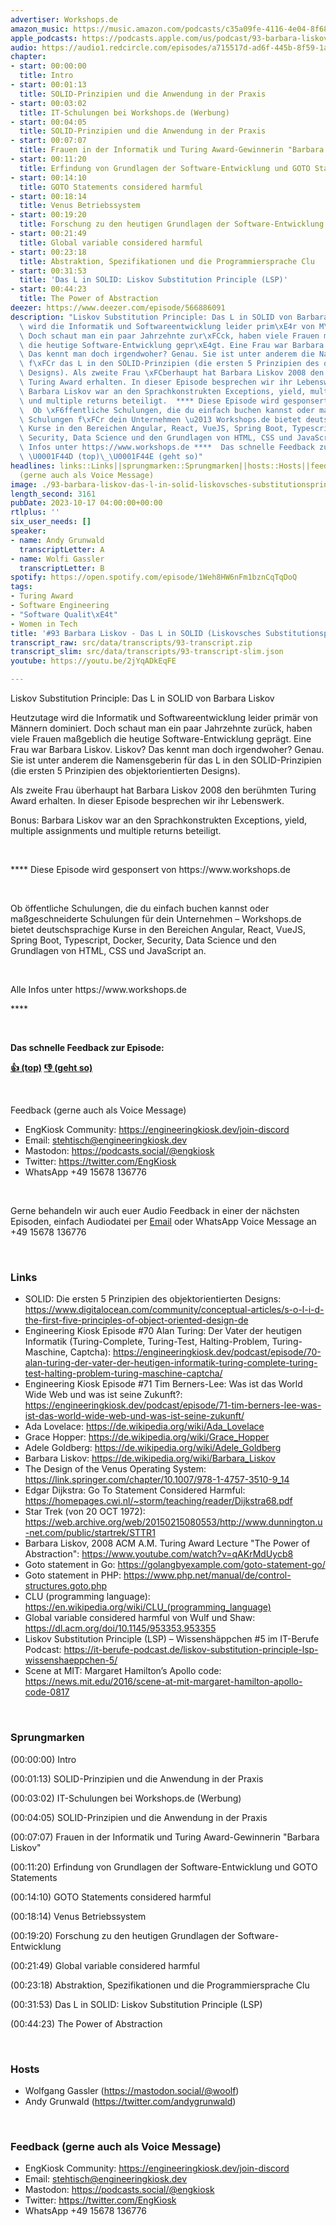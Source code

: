 ```yaml
---
advertiser: Workshops.de
amazon_music: https://music.amazon.com/podcasts/c35a09fe-4116-4e04-8f68-77d61b112e46/episodes/25e5fb83-4b3e-4bd5-b370-4f5126809af5/engineering-kiosk-93-barbara-liskov---das-l-in-solid-liskovsches-substitutionsprinzip-abstraktion
apple_podcasts: https://podcasts.apple.com/us/podcast/93-barbara-liskov-das-l-in-solid-liskovsches/id1603082924?i=1000631558829&uo=4
audio: https://audio1.redcircle.com/episodes/a715517d-ad6f-445b-8f59-1af1ae45fe40/stream.mp3
chapter:
- start: 00:00:00
  title: Intro
- start: 00:01:13
  title: SOLID-Prinzipien und die Anwendung in der Praxis
- start: 00:03:02
  title: IT-Schulungen bei Workshops.de (Werbung)
- start: 00:04:05
  title: SOLID-Prinzipien und die Anwendung in der Praxis
- start: 00:07:07
  title: Frauen in der Informatik und Turing Award-Gewinnerin "Barbara Liskov"
- start: 00:11:20
  title: Erfindung von Grundlagen der Software-Entwicklung und GOTO Statements
- start: 00:14:10
  title: GOTO Statements considered harmful
- start: 00:18:14
  title: Venus Betriebssystem
- start: 00:19:20
  title: Forschung zu den heutigen Grundlagen der Software-Entwicklung
- start: 00:21:49
  title: Global variable considered harmful
- start: 00:23:18
  title: Abstraktion, Spezifikationen und die Programmiersprache Clu
- start: 00:31:53
  title: 'Das L in SOLID: Liskov Substitution Principle (LSP)'
- start: 00:44:23
  title: The Power of Abstraction
deezer: https://www.deezer.com/episode/566886091
description: "Liskov Substitution Principle: Das L in SOLID von Barbara Liskov Heutzutage\
  \ wird die Informatik und Softwareentwicklung leider prim\xE4r von M\xE4nnern dominiert.\
  \ Doch schaut man ein paar Jahrzehnte zur\xFCck, haben viele Frauen ma\xDFgeblich\
  \ die heutige Software-Entwicklung gepr\xE4gt. Eine Frau war Barbara Liskov. Liskov?\
  \ Das kennt man doch irgendwoher? Genau. Sie ist unter anderem die Namensgeberin\
  \ f\xFCr das L in den SOLID-Prinzipien (die ersten 5 Prinzipien des objektorientierten\
  \ Designs). Als zweite Frau \xFCberhaupt hat Barbara Liskov 2008 den ber\xFChmten\
  \ Turing Award erhalten. In dieser Episode besprechen wir ihr Lebenswerk. Bonus:\
  \ Barbara Liskov war an den Sprachkonstrukten Exceptions, yield, multiple assignments\
  \ und multiple returns beteiligt.  **** Diese Episode wird gesponsert von https://www.workshops.de\
  \  Ob \xF6ffentliche Schulungen, die du einfach buchen kannst oder ma\xDFgeschneiderte\
  \ Schulungen f\xFCr dein Unternehmen \u2013 Workshops.de bietet deutschsprachige\
  \ Kurse in den Bereichen Angular, React, VueJS, Spring Boot, Typescript, Docker,\
  \ Security, Data Science und den Grundlagen von HTML, CSS und JavaScript an.  Alle\
  \ Infos unter https://www.workshops.de ****  Das schnelle Feedback zur Episode:\
  \ \U0001F44D (top)\_\U0001F44E (geht so)"
headlines: links::Links||sprungmarken::Sprungmarken||hosts::Hosts||feedback-gerne-auch-als-voice-message::Feedback
  (gerne auch als Voice Message)
image: ./93-barbara-liskov-das-l-in-solid-liskovsches-substitutionsprinzip-abstraktion.jpg
length_second: 3161
pubDate: 2023-10-17 04:00:00+00:00
rtlplus: ''
six_user_needs: []
speaker:
- name: Andy Grunwald
  transcriptLetter: A
- name: Wolfi Gassler
  transcriptLetter: B
spotify: https://open.spotify.com/episode/1Weh8HW6nFm1bznCqTqDoQ
tags:
- Turing Award
- Software Engineering
- "Software Qualit\xE4t"
- Women in Tech
title: '#93 Barbara Liskov - Das L in SOLID (Liskovsches Substitutionsprinzip & Abstraktion)'
transcript_raw: src/data/transcripts/93-transcript.zip
transcript_slim: src/data/transcripts/93-transcript-slim.json
youtube: https://youtu.be/2jYqADkEqFE

---
```

<p>Liskov Substitution Principle: Das L in SOLID von Barbara Liskov</p><p>Heutzutage wird die Informatik und Softwareentwicklung leider primär von Männern dominiert. Doch schaut man ein paar Jahrzehnte zurück, haben viele Frauen maßgeblich die heutige Software-Entwicklung geprägt. Eine Frau war Barbara Liskov. Liskov? Das kennt man doch irgendwoher? Genau. Sie ist unter anderem die Namensgeberin für das L in den SOLID-Prinzipien (die ersten 5 Prinzipien des objektorientierten Designs).</p><p>Als zweite Frau überhaupt hat Barbara Liskov 2008 den berühmten Turing Award erhalten. In dieser Episode besprechen wir ihr Lebenswerk.</p><p>Bonus: Barbara Liskov war an den Sprachkonstrukten Exceptions, yield, multiple assignments und multiple returns beteiligt.</p><p><br></p><p>**** Diese Episode wird gesponsert von https://www.workshops.de</p><p><br></p><p>Ob öffentliche Schulungen, die du einfach buchen kannst oder maßgeschneiderte Schulungen für dein Unternehmen – Workshops.de bietet deutschsprachige Kurse in den Bereichen Angular, React, VueJS, Spring Boot, Typescript, Docker, Security, Data Science und den Grundlagen von HTML, CSS und JavaScript an.</p><p><br></p><p>Alle Infos unter https://www.workshops.de</p><p>****</p><p><br></p><p><strong>Das schnelle Feedback zur Episode:</strong></p><p><a href="https://api.openpodcast.dev/feedback/93/upvote" rel="nofollow"><strong>👍 (top)</strong></a><strong> </strong><a href="https://api.openpodcast.dev/feedback/93/downvote" rel="nofollow"><strong>👎 (geht so)</strong></a></p><p> </p><p>Feedback (gerne auch als Voice Message)</p><ul><li>EngKiosk Community: <a href="https://engineeringkiosk.dev/join-discord">https://engineeringkiosk.dev/join-discord</a> </li><li>Email: <a href="mailto:stehtisch@engineeringkiosk.dev" rel="nofollow">stehtisch@engineeringkiosk.dev</a></li><li>Mastodon: <a href="https://podcasts.social/@engkiosk" rel="nofollow">https://podcasts.social/@engkiosk</a></li><li>Twitter: <a href="https://twitter.com/EngKiosk" rel="nofollow">https://twitter.com/EngKiosk</a></li><li>WhatsApp +49 15678 136776</li></ul><p><br></p><p>Gerne behandeln wir auch euer Audio Feedback in einer der nächsten Episoden, einfach Audiodatei per <a href="https://engineeringkiosk.dev/kontakt/">Email</a> oder WhatsApp Voice Message an +49 15678 136776</p><p><br></p><h3 id="links">Links</h3><ul><li>SOLID: Die ersten 5 Prinzipien des objektorientierten Designs: <a href="https://www.digitalocean.com/community/conceptual-articles/s-o-l-i-d-the-first-five-principles-of-object-oriented-design-de" rel="nofollow">https://www.digitalocean.com/community/conceptual-articles/s-o-l-i-d-the-first-five-principles-of-object-oriented-design-de</a></li><li>Engineering Kiosk Episode #70 Alan Turing: Der Vater der heutigen Informatik (Turing-Complete, Turing-Test, Halting-Problem, Turing-Maschine, Captcha): <a href="https://engineeringkiosk.dev/podcast/episode/70-alan-turing-der-vater-der-heutigen-informatik-turing-complete-turing-test-halting-problem-turing-maschine-captcha/">https://engineeringkiosk.dev/podcast/episode/70-alan-turing-der-vater-der-heutigen-informatik-turing-complete-turing-test-halting-problem-turing-maschine-captcha/</a></li><li>Engineering Kiosk Episode #71 Tim Berners-Lee: Was ist das World Wide Web und was ist seine Zukunft?: <a href="https://engineeringkiosk.dev/podcast/episode/71-tim-berners-lee-was-ist-das-world-wide-web-und-was-ist-seine-zukunft/">https://engineeringkiosk.dev/podcast/episode/71-tim-berners-lee-was-ist-das-world-wide-web-und-was-ist-seine-zukunft/</a></li><li>Ada Lovelace: <a href="https://de.wikipedia.org/wiki/Ada_Lovelace" rel="nofollow">https://de.wikipedia.org/wiki/Ada_Lovelace</a></li><li>Grace Hopper: <a href="https://de.wikipedia.org/wiki/Grace_Hopper" rel="nofollow">https://de.wikipedia.org/wiki/Grace_Hopper</a></li><li>Adele Goldberg: <a href="https://de.wikipedia.org/wiki/Adele_Goldberg" rel="nofollow">https://de.wikipedia.org/wiki/Adele_Goldberg</a></li><li>Barbara Liskov: <a href="https://de.wikipedia.org/wiki/Barbara_Liskov" rel="nofollow">https://de.wikipedia.org/wiki/Barbara_Liskov</a></li><li>The Design of the Venus Operating System: <a href="https://link.springer.com/chapter/10.1007/978-1-4757-3510-9_14" rel="nofollow">https://link.springer.com/chapter/10.1007/978-1-4757-3510-9_14</a></li><li>Edgar Dijkstra: Go To Statement Considered Harmful: <a href="https://homepages.cwi.nl/~storm/teaching/reader/Dijkstra68.pdf" rel="nofollow">https://homepages.cwi.nl/~storm/teaching/reader/Dijkstra68.pdf</a></li><li>Star Trek (von 20 OCT 1972): <a href="https://web.archive.org/web/20150215080553/http://www.dunnington.u-net.com/public/startrek/STTR1" rel="nofollow">https://web.archive.org/web/20150215080553/http://www.dunnington.u-net.com/public/startrek/STTR1</a></li><li>Barbara Liskov, 2008 ACM A.M. Turing Award Lecture &#34;The Power of Abstraction&#34;: <a href="https://www.youtube.com/watch?v=qAKrMdUycb8" rel="nofollow">https://www.youtube.com/watch?v=qAKrMdUycb8</a></li><li>Goto statement in Go: <a href="https://golangbyexample.com/goto-statement-go/" rel="nofollow">https://golangbyexample.com/goto-statement-go/</a></li><li>Goto statement in PHP: <a href="https://www.php.net/manual/de/control-structures.goto.php" rel="nofollow">https://www.php.net/manual/de/control-structures.goto.php</a></li><li>CLU (programming language): <a href="https://en.wikipedia.org/wiki/CLU_(programming_language)" rel="nofollow">https://en.wikipedia.org/wiki/CLU_(programming_language)</a></li><li>Global variable considered harmful von Wulf und Shaw: <a href="https://dl.acm.org/doi/10.1145/953353.953355" rel="nofollow">https://dl.acm.org/doi/10.1145/953353.953355</a></li><li>Liskov Substitution Principle (LSP) – Wissenshäppchen #5 im IT-Berufe Podcast: <a href="https://it-berufe-podcast.de/liskov-substitution-principle-lsp-wissenshaeppchen-5/" rel="nofollow">https://it-berufe-podcast.de/liskov-substitution-principle-lsp-wissenshaeppchen-5/</a></li><li>Scene at MIT: Margaret Hamilton’s Apollo code: <a href="https://news.mit.edu/2016/scene-at-mit-margaret-hamilton-apollo-code-0817" rel="nofollow">https://news.mit.edu/2016/scene-at-mit-margaret-hamilton-apollo-code-0817</a></li></ul><p><br></p><h3 id="sprungmarken">Sprungmarken</h3><p>(00:00:00) Intro</p><p>(00:01:13) SOLID-Prinzipien und die Anwendung in der Praxis</p><p>(00:03:02) IT-Schulungen bei Workshops.de (Werbung)</p><p>(00:04:05) SOLID-Prinzipien und die Anwendung in der Praxis</p><p>(00:07:07) Frauen in der Informatik und Turing Award-Gewinnerin &#34;Barbara Liskov&#34;</p><p>(00:11:20) Erfindung von Grundlagen der Software-Entwicklung und GOTO Statements</p><p>(00:14:10) GOTO Statements considered harmful</p><p>(00:18:14) Venus Betriebssystem</p><p>(00:19:20) Forschung zu den heutigen Grundlagen der Software-Entwicklung</p><p>(00:21:49) Global variable considered harmful</p><p>(00:23:18) Abstraktion, Spezifikationen und die Programmiersprache Clu</p><p>(00:31:53) Das L in SOLID: Liskov Substitution Principle (LSP)</p><p>(00:44:23) The Power of Abstraction</p><p><br></p><h3 id="hosts">Hosts</h3><ul><li>Wolfgang Gassler (<a href="https://mastodon.social/@woolf" rel="nofollow">https://mastodon.social/@woolf</a>)</li><li>Andy Grunwald (<a href="https://twitter.com/andygrunwald" rel="nofollow">https://twitter.com/andygrunwald</a>)</li></ul><p><br></p><h3 id="feedback-gerne-auch-als-voice-message">Feedback (gerne auch als Voice Message)</h3><ul><li>EngKiosk Community: <a href="https://engineeringkiosk.dev/join-discord">https://engineeringkiosk.dev/join-discord</a> </li><li>Email: <a href="mailto:stehtisch@engineeringkiosk.dev" rel="nofollow">stehtisch@engineeringkiosk.dev</a></li><li>Mastodon: <a href="https://podcasts.social/@engkiosk" rel="nofollow">https://podcasts.social/@engkiosk</a></li><li>Twitter: <a href="https://twitter.com/EngKiosk" rel="nofollow">https://twitter.com/EngKiosk</a></li><li>WhatsApp +49 15678 136776</li></ul>